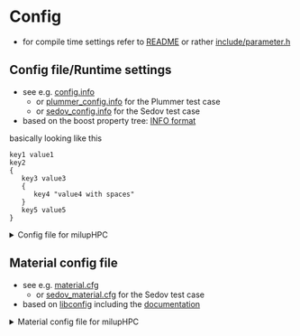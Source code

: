 # Config

* for compile time settings refer to [README](../README.md) or rather [include/parameter.h](../include/parameter.h)

## Config file/Runtime settings

* see e.g. [config.info](config.info)
	* or [plummer_config.info](plummer_config.info) for the Plummer test case
	* or [sedov_config.info](sedov_config.info) for the Sedov test case
* based on the boost property tree: [INFO format](https://www.boost.org/doc/libs/1_46_1/doc/html/boost_propertytree/parsers.html#boost_propertytree.parsers.info_parser)

basically looking like this

```
key1 value1
key2
{
   key3 value3
   {
      key4 "value4 with spaces"
   }
   key5 value5
}
```

<details>
 <summary>
   Config file for milupHPC
 </summary>
 
```
; IO RELATED
; ------------------------------------------------------
; output directory (will be created if it does not exist)
directory bb/

; outputRank (-1 corresponds to all)
outputRank -1
; omit logType::TIME for standard output
omitTime true
; create log file (including warnings, errors, ...)
log true
; create performance log
performanceLog true
; write particles to be sent to h5 file
particlesSent2H5 true


; INTEGRATOR RELATED
; ------------------------------------------------------
; integrator selection
; explicit euler [0], predictor-corrector euler [1], leapfrog [2]
integrator 1
; initial time step
timeStep 1e-4
; max time step allowed
maxTimeStep 1e-4
; end time for simulation
;timeEnd 6e-2

; SIMULATION RELATED
; ------------------------------------------------------
; space-filling curve selection
; lebesgue [0], hilbert [1]
sfc 1

; theta-criterion for Barnes-Hut (approximative gravity)
theta 0.5
; smoothing parameter for gravitational forces
smoothing 2.56e+20

; SPH smoothing kernel selection
; spiky [0], cubic spline [1], wendlandc2 [3], wendlandc4 [4], wendlandc6 [5]
smoothingKernel 1

; remove particles (corresponding to some criterion)
removeParticles true
; spherically [0], cubic [1]
removeParticlesCriterion 0
; allowed distance to center (0, 0, 0)
removeParticlesDimension 3.6e14

; execute load balancing
loadBalancing false
; interval for executing load balancing (every Nth step)
loadBalancingInterval 1

; how much memory to allocate (1.0 -> all particles can in principle be on one process)
particleMemoryContingent 1.0

; calculate angular momentum (and save to output file)
calculateAngularMomentum true
; calculate (total) energy (and save to output file)
calculateEnergy true
; calculate center of mass (and save to output file)
calculateCenterOfMass false

; IMPLEMENTATION SELECTION
; ------------------------------------------------------
; force version for gravity (use [2])
; burtscher [0], burtscher without presorting [1], miluphcuda with presorting [2],
; miluphcuda without presorting [3], miluphcuda shared memory (experimental) [4]
gravityForceVersion 0
; fixed radius NN version for SPH (use [0])
; normal [0], brute-force [1], shared-memory [2], within-box [3]
sphFixedRadiusNNVersion 3
```
</details>

## Material config file

* see e.g. [material.cfg](material.cfg)
	* or [sedov_material.cfg](sedov_material.cfg) for the Sedov test case
* based on [libconfig](http://hyperrealm.github.io/libconfig/) including the [documentation](http://hyperrealm.github.io/libconfig/libconfig_manual.html)

<details>
 <summary>
   Material config file for milupHPC
 </summary>
 
```
materials = (
{
    ID = 0
    name = "IsothermalGas"
    #sml = 1e12
    sml = 5.2e11
    interactions = 50
    artificial_viscosity = { alpha = 1.0; beta = 2.0; };
    eos = {
        type = 3
    };
}
);

...
```
 
</details>

